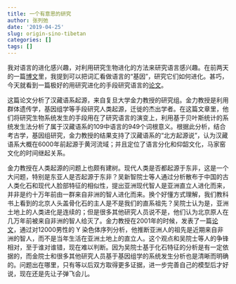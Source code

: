 ```yaml
---
title: 一个有意思的研究
author: 张列弛
date: '2019-04-25'
slug: origin-sino-tibetan
categories: []
tags: []
---
```

我对语言的进化感兴趣，对利用研究生物进化的方法来研究语言感兴趣。在前两天的一篇[博文](https://www.liechi.org/cn/2019/04/fossil/)里，我提到可以把词汇看做语言的“基因”，研究它们如何进化。甚巧，今天就看到一篇极好的用研究进化的手段研究语言的[论文](https://www.nature.com/articles/s41586-019-1153-z)。  

这篇论文分析了汉藏语系起源，来自复旦大学金力教授的研究组。金力教授是利用群体遗传学，基因组学等手段研究人类起源，迁徙的杰出学者。在这篇文章里，他们将研究生物系统发生的手段用在了研究语言的演变上，利用基于贝叶斯统计的系统发生法分析了属于汉藏语系的109中语言的949个词根意义。根据此分析，结合考古学，基因组研究，金力教授的结果支持了汉藏语系的“北方起源说”，认为汉藏语系大概在6000年前起源于黄河流域；并且定位了语言分化和仰韶文化，马家窑文化的时间继起关系。   

金力教授在人类起源的问题上也颇有建树。现代人类是否都起源于东非，这是一个大问题，特别是东亚人是否起源于东非？吴新智院士等人通过分析散布于中国的古人类化石和现代人脸部特征的相似性，提出亚洲现代智人是亚洲直立人进化而来，并非是约十万年前由一群来自非洲的智人进化而来。换个好懂方式理解，我们教科书上看到的北京人头盖骨化石的主人是不是我们的直系祖先？吴院士认为是，亚洲土地上的人类进化是连续的；但是很多其他研究人员说不是，他们认为北京原人在几万年前被来自非洲的智人给灭了。金力教授在2001年的时候，发表了一篇[论文](https://science.sciencemag.org/content/292/5519/1151)，通过对12000男性的 Y 染色体序列分析，他推断亚洲人的祖先是近期来自非洲的智人，而不是当年生活在亚洲土地上的直立人。这个观点和吴院士等人的争锋相对，至于谁对谁错，现在难以判断。因为吴院士基于化石特征的分析是有一定依据的，而金院士和很多其他研究人员基于基因组学的系统发生分析也是清晰而明确的。问题出在哪里，只有等以后双方取得更多证据，进一步完善自己的模型后才好说，现在还是先让子弹飞会儿。  














